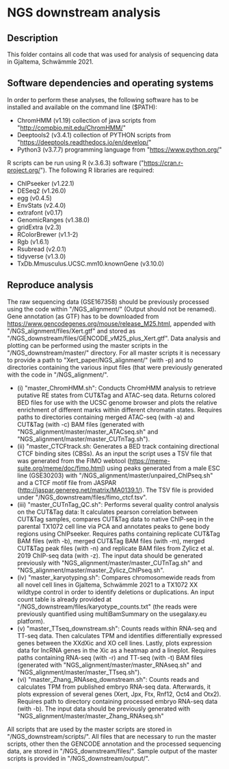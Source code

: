 # NGS downstream analysis

## Description
This folder contains all code that was used for analysis of sequencing data in Gjaltema, Schwämmle 2021. 

## Software dependencies and operating systems
In order to perform these analyses, the following software has to be installed and available on the command line ($PATH):
- ChromHMM (v1.19) collection of java scripts from "http://compbio.mit.edu/ChromHMM/"
- Deeptools2 (v3.4.1) collection of PYTHON scripts from "https://deeptools.readthedocs.io/en/develop/"
- Python3 (v3.7.7) programming language from "https://www.python.org/"

R scripts can be run using R (v.3.6.3) software ("https://cran.r-project.org/"). The following R libraries are required:
- ChIPseeker (v1.22.1)
- DESeq2 (v1.26.0)
- egg (v0.4.5)
- EnvStats (v2.4.0)
- extrafont (v0.17)
- GenomicRanges (v1.38.0)
- gridExtra (v2.3)
- RColorBrewer (v1.1-2)
- Rgb (v1.6.1)
- Rsubread (v2.0.1)
- tidyverse (v1.3.0)
- TxDb.Mmusculus.UCSC.mm10.knownGene (v3.10.0)


## Reproduce analysis
The raw sequencing data (GSE167358) should be previously processed using the code within "/NGS_alignment/" (Output should not be renamed). Gene annotation (as GTF) has to be downloaded from https://www.gencodegenes.org/mouse/release_M25.html, appended with "/NGS_alignment/files/Xert.gtf" and stored as "/NGS_downstream/files/GENCODE_vM25_plus_Xert.gtf".
Data analysis and plotting can be performed using the master scripts in the "/NGS_downstream/master/" directory. For all master scripts it is necessary to provide a path to "Xert_paper/NGS_alignment/" (with -p) and to directories containing the various input files (that were previously generated with the code in "/NGS_alignment/".

- (i)   "master_ChromHMM.sh": Conducts ChromHMM analysis to retrieve putative RE states from CUT&Tag and ATAC-seq data. Returns colored BED files for use with the UCSC genome browser and plots the relative enrichment of different marks within different chromatin states. Requires paths to directories containing merged ATAC-seq (with -a) and CUT&Tag (with -c) BAM files (generated with "NGS_alignment/master/master_ATACseq.sh" and "NGS_alignment/master/master_CUTnTag.sh").
- (ii)   "master_CTCFtrack.sh: Generates a BED track containing directional CTCF binding sites (CBSs). As an input the script uses a TSV file that was generated from the FIMO webtool (https://meme-suite.org/meme/doc/fimo.html) using peaks generated from a male ESC line (GSE30203) with "/NGS_alignment/master/unpaired_ChIPseq.sh" and a CTCF motif file from JASPAR (http://jaspar.genereg.net/matrix/MA0139.1/). The TSV file is provided under "/NGS_downstream/files/fimo_ctcf.tsv". 
- (iii)  "master_CUTnTag_QC.sh": Performs several quality control analysis on the CUT&Tag data: It calculates pearson correlation between CUT&Tag samples, compares CUT&Tag data to native ChIP-seq in the parental TX1072 cell line via PCA and annotates peaks to gene body regions using ChIPseeker. Requires paths containing replicate CUT&Tag BAM files (with -b), merged CUT&Tag BAM files (with -m), merged CUT&Tag peak files (with -n) and replicate BAM files from Zylicz et al. 2019 ChIP-seq data (with -z). The input data should be generated previously with "NGS_alignment/master/master_CUTnTag.sh" and "NGS_alignment/master/master_Zylicz_ChIPseq.sh".
- (iv)   "master_karyotyping.sh": Compares chromosomewide reads from all novel cell lines in Gjaltema, Schwämmle 2021 to a TX1072 XX wildtype control in order to identify deletions or duplications. An input count table is already provided at "/NGS_downstream/files/karyotype_counts.txt" (the reads were previously quantified using multiBamSummary on the usegalaxy.eu platform). 
- (v) "master_TTseq_downstream.sh": Counts reads within RNA-seq and TT-seq data. Then calculates TPM and identifies differentially expressed genes between the XXdXic and XO cell lines. Lastly, plots expression data for lncRNA genes in the Xic as a heatmap and a lineplot. Requires paths containing RNA-seq (with -r) and TT-seq (with -t) BAM files (generated with "NGS_alignment/master/master_RNAseq.sh" and "NGS_alignment/master/master_TTseq.sh"). 
- (vi)  "master_Zhang_RNAseq_downstream.sh": Counts reads and calculates TPM from published embryo RNA-seq data. Afterwards, it plots expression of several genes (Xert, Jpx, Ftx, Rnf12, Oct4 and Otx2). Requires path to directory containing processed embryo RNA-seq data (with -b). The input data should be previously generated with "NGS_alignment/master/master_Zhang_RNAseq.sh" 


All scripts that are used by the master scripts are stored in "/NGS_downstream/scripts/". All files that are necessary to run the master scripts, other then the GENCODE annotation and the processed sequencing data, are stored in "/NGS_downstream/files/". Sample output of the master scripts is provided in "/NGS_downstream/output/". 
